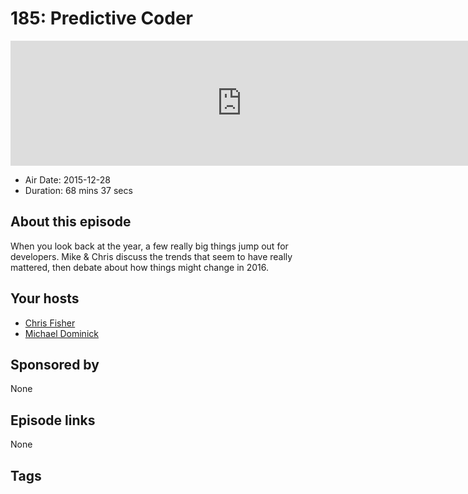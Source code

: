 # 185: Predictive Coder

<iframe src="https://player.fireside.fm/v2/MLf2ZzhC+PPWPFeaO?theme=dark" width="740" height="200" frameborder="0" scrolling="no"></iframe>

* Air Date: 2015-12-28
* Duration: 68 mins 37 secs

## About this episode

When you look back at the year, a few really big things jump out for developers. Mike & Chris discuss the trends that seem to have really mattered, then debate about how things might change in 2016.

## Your hosts
* [Chris Fisher](https://coder.show/hosts/chrislas)
* [Michael Dominick](https://coder.show/hosts/michael)

## Sponsored by

None



## Episode links

None



## Tags


